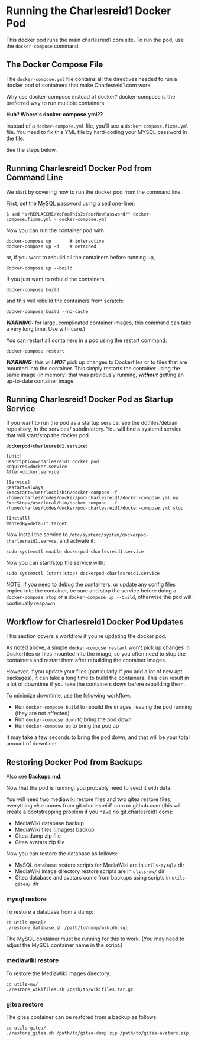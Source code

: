 # Running the Charlesreid1 Docker Pod

This docker pod runs the main charlesreid1.com site.
To run the pod, use the `docker-compose` command.


## The Docker Compose File

The `docker-compose.yml` file contains all the directives needed
to run a docker pod of containers that make Charlesreid1.com work.

Why use docker-compose instead of docker? 
docker-compose is the preferred way to run multiple containers.

**Huh? Where's docker-compose.yml??**

Instead of a `docker-compose.yml` file, 
you'll see a `docker-compose.fixme.yml` file.
You need to fix this YML file by hard-coding your 
MYSQL password in the file.

See the steps below.


<a name="RunningCLI"></a>
## Running Charlesreid1 Docker Pod from Command Line

We start by covering how to run the docker pod from the command line.

First, set the MySQL password using a sed one-liner:

```
$ sed "s/REPLACEME/YoFooThisIsYourNewPassword/" docker-compose.fixme.yml > docker-compose.yml
```

Now you can run the container pod with

```
docker-compose up       # interactive
docker-compose up -d    # detached
```

or, if you want to rebuild all the containers before running up,

```
docker-compose up --build
```

If you just want to rebuild the containers,

```
docker-compose build
```

and this will rebuild the containers from scratch:

```
docker-compose build --no-cache
```

***WARNING:*** for large, complicated container images,
this command can take a very long time.
Use with care.)

You can restart all containers in a pod using the restart command:

```
docker-compose restart
```

***WARNING:*** this will ***NOT*** pick up changes to 
Dockerfiles or to files that are mounted into the container.
This simply restarts the container using the same image 
(in memory) that was previously running, ***without***
getting an up-to-date container image.


<a name="RunningService"></a>
## Running Charlesreid1 Docker Pod as Startup Service

If you want to run the pod as a startup service,
see the dotfiles/debian repository, in the services/
subdirectory. You will find a systemd service
that will start/stop the docker pod.

**`dockerpod-charlesreid1.service:`**

```
[Unit]
Description=charlesreid1 docker pod
Requires=docker.service
After=docker.service

[Service]
Restart=always
ExecStart=/usr/local/bin/docker-compose -f /home/charles/codes/docker/pod-charlesreid1/docker-compose.yml up
ExecStop=/usr/local/bin/docker-compose  -f /home/charles/codes/docker/pod-charlesreid1/docker-compose.yml stop

[Install]
WantedBy=default.target
```

Now install the service to `/etc/systemd/system/dockerpod-charlesreid1.servce`,
and activate it:

```
sudo systemctl enable dockerpod-charlesreid1.service
```

Now you can start/stop the service with:

```
sudo systemctl (start|stop) dockerpod-charlesreid1.service
```

NOTE: if you need to debug the containers, 
or update any config files copied into the container,
be sure and stop the service before doing a 
`docker-compose stop` or a `docker-compose up --build`,
otherwise the pod will continually respawn.


<a name="Workflow"></a>
## Workflow for Charlesreid1 Docker Pod Updates

This section covers a workflow if you're updating the docker pod.

As noted above, a simple `docker-compose restart` won't pick up
changes in Dockerfiles or files mounted into the image, so 
you often need to stop the containers and restart them after 
rebuilding the container images.

However, if you update your files (particularly if you add a lot of new 
apt packages), it can take a long time to build the containers.
This can result in a lot of downtime if you take the containers down
before rebuilding them.

To minimize downtime, use the following workflow:

* Run `docker-compose build` to rebuild the images, leaving the pod running (they are not affected)
* Run `docker-compose down` to bring the pod down
* Run `docker-compose up` to bring the pod up

It may take a few seconds to bring the pod down,
and that will be your total amount of downtime.


<a name="Backups"></a>
## Restoring Docker Pod from Backups

Also see **[Backups.md](Backups.md)**.

Now that the pod is running, you probably need to seed it with data.

You will need two mediawiki restore files and two gitea restore files,
everything else comes from git.charlesreid1.com or github.com
(this will create a bootstrapping problem if you have no git.charlesreid1.com):

* MediaWiki database backup
* MediaWiki files (images) backup
* Gitea dump zip file
* Gitea avatars zip file

Now you can restore the database as follows:

* MySQL database restore scripts for MediaWiki are in `utils-mysql/` dir
* MediaWiki image directory restore scripts are in `utils-mw/` dir
* Gitea database and avatars come from backups using scripts in `utils-gitea/` dir


### mysql restore

To restore a database from a dump:

```
cd utils-mysql/
./restore_database.sh /path/to/dump/wikidb.sql
```

The MySQL container must be running for this to work.
(You may need to adjust the MySQL container name in the script.)


### mediawiki restore

To restore the MediaWiki images directory:

```
cd utils-mw/
./restore_wikifiles.sh /path/to/wikifiles.tar.gz
```


### gitea restore

The gitea container can be restored from a backup as follows:

```
cd utils-gitea/
./restore_gitea.sh /path/to/gitea-dump.zip /path/to/gitea-avatars.zip
```

